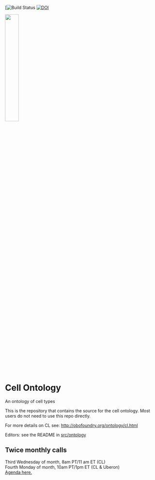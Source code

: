 [![Build Status](https://github.com/obophenotype/cell-ontology/workflows/CI/badge.svg
)
[![DOI](https://zenodo.org/badge/13996/obophenotype/cell-ontology.svg)](https://zenodo.org/badge/latestdoi/13996/obophenotype/cell-ontology)


<img src="https://user-images.githubusercontent.com/112839/107354015-9375bb00-6ac5-11eb-9394-7318df343ec2.png" width=30% height=30%>


# Cell Ontology 


An ontology of cell types

This is the repository that contains the source for the cell ontology. Most users do not need to use this repo directly.

For more details on CL see:
http://obofoundry.org/ontology/cl.html

Editors: see the README in [src/ontology](src/ontology)

## Twice monthly calls
  
Third Wednesday of month, 8am PT/11 am ET (CL)  
Fourth Monday of month, 10am PT/1pm ET (CL & Uberon)  
[Agenda here.](https://docs.google.com/document/d/1XvMbNvr0FEsdqGhg79BYCYEHSqUxRHMcvhbGizEAht8/edit)  
